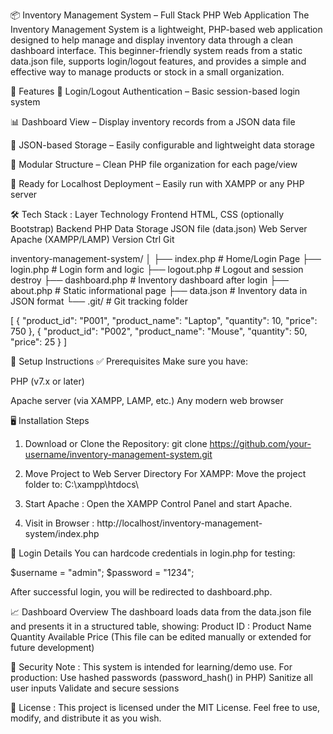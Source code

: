 📦 Inventory Management System – Full Stack PHP Web Application
The Inventory Management System is a lightweight, PHP-based web application designed to help manage and display inventory data through a clean dashboard interface. This beginner-friendly system reads from a static data.json file, supports login/logout features, and provides a simple and effective way to manage products or stock in a small organization.

🚀 Features
🔐 Login/Logout Authentication – Basic session-based login system

📊 Dashboard View – Display inventory records from a JSON data file

📁 JSON-based Storage – Easily configurable and lightweight data storage

🔄 Modular Structure – Clean PHP file organization for each page/view

🧰 Ready for Localhost Deployment – Easily run with XAMPP or any PHP server

🛠️ Tech Stack :
Layer	Technology
Frontend	HTML, CSS (optionally Bootstrap)
Backend	PHP
Data Storage	JSON file (data.json)
Web Server	Apache (XAMPP/LAMP)
Version Ctrl	Git 


inventory-management-system/
│
├── index.php           # Home/Login Page
├── login.php           # Login form and logic
├── logout.php          # Logout and session destroy
├── dashboard.php       # Inventory dashboard after login
├── about.php           # Static informational page
├── data.json           # Inventory data in JSON format
└── .git/               # Git tracking folder


[
  {
    "product_id": "P001",
    "product_name": "Laptop",
    "quantity": 10,
    "price": 750
  },
  {
    "product_id": "P002",
    "product_name": "Mouse",
    "quantity": 50,
    "price": 25
  }
]


🧩 Setup Instructions
✅ Prerequisites
Make sure you have:

PHP (v7.x or later)

Apache server (via XAMPP, LAMP, etc.)
Any modern web browser

🖥️ Installation Steps
1. Download or Clone the Repository:
git clone https://github.com/your-username/inventory-management-system.git

2. Move Project to Web Server Directory
For XAMPP: Move the project folder to:
C:\xampp\htdocs\

3. Start Apache : Open the XAMPP Control Panel and start Apache.
4. Visit in Browser : http://localhost/inventory-management-system/index.php


🔐 Login Details
You can hardcode credentials in login.php for testing:

$username = "admin";
$password = "1234";

After successful login, you will be redirected to dashboard.php.

📈 Dashboard Overview
The dashboard loads data from the data.json file and presents it in a structured table, showing:
Product ID :
Product Name
Quantity Available
Price
(This file can be edited manually or extended for future development)

🔐 Security Note :
This system is intended for learning/demo use. For production:
Use hashed passwords (password_hash() in PHP)
Sanitize all user inputs
Validate and secure sessions


📄 License :
This project is licensed under the MIT License.
Feel free to use, modify, and distribute it as you wish.



